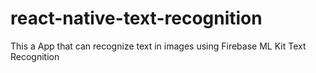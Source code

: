 # react-native-text-recognition

This a App that can recognize text in images using Firebase ML Kit Text Recognition